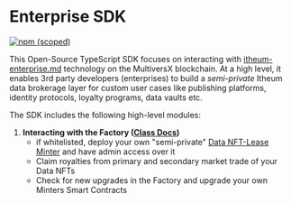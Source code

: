 # Enterprise SDK

[![npm (scoped)](https://img.shields.io/npm/v/@itheum/sdk-mx-enterprise?style=for-the-badge)](https://www.npmjs.com/package/@itheum/sdk-mx-enterprise)

This Open-Source TypeScript SDK focuses on interacting with [itheum-enterprise.md](../../../product/itheum-enterprise.md "mention") technology on the MultiversX blockchain. At a high level, it enables 3rd party developers (enterprises) to build a _semi-private_ Itheum data brokerage layer for custom user cases like publishing platforms, identity protocols, loyalty programs, data vaults etc.

The SDK includes the following high-level modules:

1. **Interacting with the Factory (**[**Class Docs**](https://itheum.github.io/sdk-mx-enterprise/classes/Factory.html)**)**
   * if whitelisted, deploy your own "semi-private" [Data NFT-Lease Minter](https://itheum.github.io/sdk-mx-data-nft/classes/NftMinter.html) and have admin access over it
   * Claim royalties from primary and secondary market trade of your Data NFTs
   * Check for new upgrades in the Factory and upgrade your own Minters Smart Contracts



